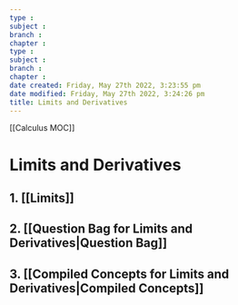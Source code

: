 ```yaml
---
type : 
subject : 
branch :
chapter :
type : 
subject : 
branch :
chapter :
date created: Friday, May 27th 2022, 3:23:55 pm
date modified: Friday, May 27th 2022, 3:24:26 pm
title: Limits and Derivatives
---
```


[[Calculus MOC]]

# Limits and Derivatives
## 1. [[Limits]]
## 2. [[Question Bag for Limits and Derivatives|Question Bag]]
## 3. [[Compiled Concepts for Limits and Derivatives|Compiled Concepts]]